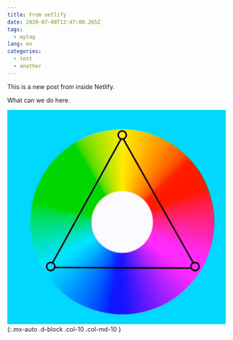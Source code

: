 ```yaml
---
title: From netlify
date: 2020-07-08T12:47:00.265Z
tags:
  - mytag
lang: en
categories:
  - test
  - another
---
```

This is a new post from inside Netlify.

What can we do here.



![triangle](/images/uploads/screen-shot-2020-02-15-at-13.48.54.png "trompa"){:.mx-auto .d-block .col-10 .col-md-10 }
